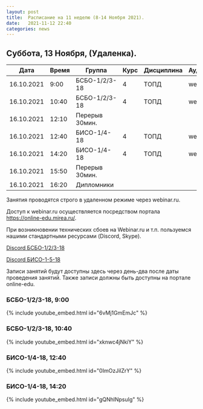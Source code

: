 ```yaml
---
layout: post
title:  Расписание на 11 неделю (8-14 Ноября 2021).
date:   2021-11-12 22:40
categories: news
---
```


## Суббота, 13 Ноября, (Удаленка).

| Дата          | Время   | Группа        | Курс | Дисциплина  | Аудитория | Материалы |
| ------------- | ------- | ------------- | ---- | ----------- | --------- | --------- |
|16.10.2021     | 9:00    |БСБО-1/2/3-18  |4     |ТОПД         |webinar.ru |           |
|16.10.2021     |10:40    |БСБО-1/2/3-18  |4     |ТОПД         |webinar.ru |           |
|16.10.2021     |12:10    |Перерыв 30мин. |      |             |           |           |
|16.10.2021     |12:40    |БИСО-1/4-18    |4     |ТОПД         |webinar.ru |           |
|16.10.2021     |14:20    |БИСО-1/4-18    |4     |ТОПД         |webinar.ru |           |
|16.10.2021     |15:50    |Перерыв 30мин. |      |             |           |           |
|16.10.2021     |16:20    |Дипломники     |      |             |           |           |

Занятия проводятся строго в удаленном режиме через webinar.ru.

Доступ к webinar.ru осуществляется посредством портала https://online-edu.mirea.ru/.

При возникновении технических сбоев на Webinar.ru и т.п. пользуемся нашими стандартными ресурсами (Discord, Skype).

[Discord БСБО-1/2/3-18](https://discord.gg/7KEzUhANaa)

[Discord БИСО-1-5-18](https://discord.gg/XCDKPyKM4X)

Записи занятий будут доступны здесь через день-два после даты проведения занятий.
Также записи должны быть доступны на портале online-edu.

### БСБО-1/2/3-18,  9:00
{% include youtube_embed.html id="6vMj1GmEmJc" %}

### БСБО-1/2/3-18,  10:40
{% include youtube_embed.html id="xknwc4jNkiY" %}

### БИСО-1/4-18,  12:40
{% include youtube_embed.html id="0ImOzJilZrY" %}

### БИСО-1/4-18,  14:20
{% include youtube_embed.html id="gQNhlNpsuIg" %}

